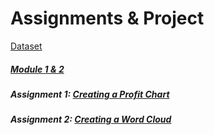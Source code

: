 # Assignments & Project
 [Dataset](https://github.com/mykeysid10/Training-Internships/blob/main/Internshala-Tableau/Superstore.xlsx)

##### [Module 1 & 2](https://public.tableau.com/app/profile/siddharth.kulkarni2558/viz/InternshalaM1M2/ProfitMap)

##### Assignment 1: [Creating a Profit Chart](https://public.tableau.com/views/InternshalaAssignments/A1ProfitgainedMonthly?:language=en-US&:display_count=n&:origin=viz_share_link)
##### Assignment 2: [Creating a Word Cloud](https://public.tableau.com/views/InternshalaAssignments/A2WordCloud?:language=en-US&:display_count=n&:origin=viz_share_link)

